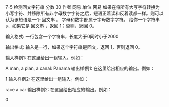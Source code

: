 7-5 检测回文字符串
分数 30
作者 网易
单位 网易
如果在将所有大写字符转换为小写字符、并移除所有非字母数字字符之后，短语正着读和反着读都一样。则可以认为该短语是一个 回文串 。
字母和数字都属于字母数字字符。
给你一个字符串 s，如果它是 回文串 ，返回 1；否则，返回 0。

输入格式:
一行包含一个字符串，长度大于0同时小于2000

输出格式:
输入是一行，如果这个字符串是回文，返回 1，否则返回 0。


输入样例1:
在这里给出一组输入。例如：

A man, a plan, a canal: Panama
输出样例1:
在这里给出相应的输出。例如：

1
输入样例2:
在这里给出一组输入。例如：

race a car
输出样例2:
在这里给出相应的输出。例如：

0